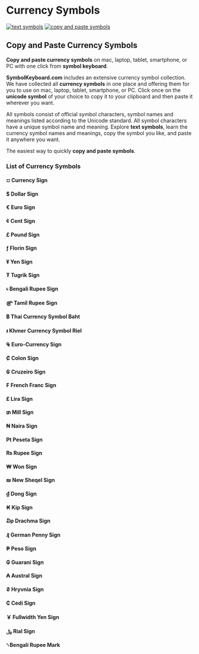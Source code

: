 # Currency Symbols
[![text symbols](https://img.shields.io/badge/github-symbols-green.svg)](https://github.com/symbolkeyboard/symbols)
[![copy and paste symbols](https://img.shields.io/badge/source-symbolkeyboad.com-orange.svg)](https://symbolkeyboard.com)
## Copy and Paste Currency Symbols

**Copy and paste currency symbols** on mac, laptop, tablet, smartphone, or PC with one click from **symbol keyboard**.

**SymbolKeyboard.com** includes an extensive currency symbol collection. We have collected all **currency symbols** in one place and offering them for you to use on mac, laptop, tablet, smartphone, or PC. Click once on the **unicode symbol** of your choice to copy it to your clipboard and then paste it wherever you want.

All symbols consist of official symbol characters, symbol names and meanings listed according to the Unicode standard. All symbol characters have a unique symbol name and meaning. Explore **text symbols**, learn the currency symbol names and meanings, copy the symbol you like, and paste it anywhere you want.

The easiest way to quickly **copy and paste symbols**.
### List of Currency Symbols
#### ¤ Currency Sign
#### $ Dollar Sign
#### € Euro Sign
#### ¢ Cent Sign
#### £ Pound Sign
#### ƒ Florin Sign
#### ¥ Yen Sign
#### ₮ Tugrik Sign
#### ৳ Bengali Rupee Sign
#### ௹ Tamil Rupee Sign
#### ฿ Thai Currency Symbol Baht
#### ៛ Khmer Currency Symbol Riel
#### ₠ Euro-Currency Sign
#### ₡ Colon Sign
#### ₢ Cruzeiro Sign
#### ₣ French Franc Sign
#### ₤ Lira Sign
#### ₥ Mill Sign
#### ₦ Naira Sign
#### ₧ Peseta Sign
#### ₨ Rupee Sign
#### ₩ Won Sign
#### ₪ New Sheqel Sign
#### ₫ Dong Sign
#### ₭ Kip Sign
#### ₯ Drachma Sign
#### ₰ German Penny Sign
#### ₱ Peso Sign
#### ₲ Guarani Sign
#### ₳ Austral Sign
#### ₴ Hryvnia Sign
#### ₵ Cedi Sign
#### ￥ Fullwidth Yen Sign
#### ﷼ Rial Sign
#### ৲ Bengali Rupee Mark

